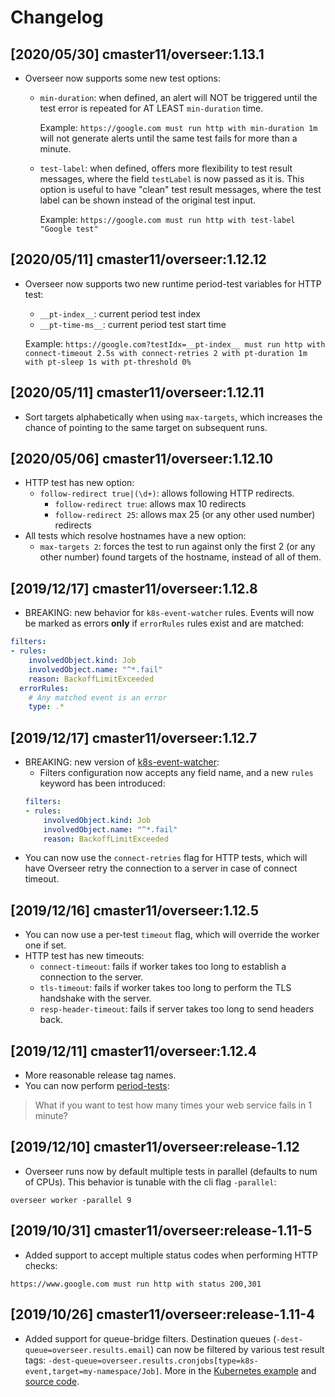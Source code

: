 # Changelog

## [2020/05/30] cmaster11/overseer:1.13.1

* Overseer now supports some new test options:
    * `min-duration`: when defined, an alert will NOT be triggered until the test error is repeated for AT LEAST `min-duration` time.
        
        Example: `https://google.com must run http with min-duration 1m` will not generate alerts until the same test fails for more than a minute.
        
    * `test-label`: when defined, offers more flexibility to test result messages, where the field `testLabel` is now passed as it is. 
        This option is useful to have "clean" test result messages, where the test label can be shown instead of the original test input.
    
        Example: `https://google.com must run http with test-label "Google test"`

## [2020/05/11] cmaster11/overseer:1.12.12

* Overseer now supports two new runtime period-test variables for HTTP test:

    * `__pt-index__`: current period test index
    * `__pt-time-ms__`: current period test start time
    
    Example: `https://google.com?testIdx=__pt-index__ must run http with connect-timeout 2.5s with connect-retries 2 with pt-duration 1m with pt-sleep 1s with pt-threshold 0%`

## [2020/05/11] cmaster11/overseer:1.12.11

* Sort targets alphabetically when using `max-targets`, which increases the chance of pointing to the same target
    on subsequent runs.

## [2020/05/06] cmaster11/overseer:1.12.10

* HTTP test has new option:
    * `follow-redirect true|(\d+)`: allows following HTTP redirects.
        * `follow-redirect true`: allows max 10 redirects
        * `follow-redirect 25`: allows max 25 (or any other used number) redirects
* All tests which resolve hostnames have a new option:
    * `max-targets 2`: forces the test to run against only the first 2 (or any other number) found targets of the hostname, instead of all of them.

## [2019/12/17] cmaster11/overseer:1.12.8

* BREAKING: new behavior for `k8s-event-watcher` rules. Events will now be marked as errors **only** if `errorRules` rules exist and are matched:
```yaml
filters:
- rules:
    involvedObject.kind: Job
    involvedObject.name: "^*.fail"
    reason: BackoffLimitExceeded
  errorRules:
    # Any matched event is an error
    type: .*
```

## [2019/12/17] cmaster11/overseer:1.12.7

* BREAKING: new version of [k8s-event-watcher](https://github.com/cmaster11/k8s-event-watcher):
    * Filters configuration now accepts any field name, and a new `rules` keyword has been introduced:
    ```yaml
    filters:
    - rules:
        involvedObject.kind: Job
        involvedObject.name: "^*.fail"
        reason: BackoffLimitExceeded
    ```
* You can now use the `connect-retries` flag for HTTP tests, which will have Overseer retry the connection to a server in case of connect timeout.

## [2019/12/16] cmaster11/overseer:1.12.5

* You can now use a per-test `timeout` flag, which will override the worker one if set.
* HTTP test has new timeouts:
    * `connect-timeout`: fails if worker takes too long to establish a connection to the server.
    * `tls-timeout`: fails if worker takes too long to perform the TLS handshake with the server.
    * `resp-header-timeout`: fails if server takes too long to send headers back.

## [2019/12/11] cmaster11/overseer:1.12.4

* More reasonable release tag names.
* You can now perform [period-tests](./README.md#period-tests):

> What if you want to test how many times your web service fails in 1 minute?

## [2019/12/10] cmaster11/overseer:release-1.12

* Overseer runs now by default multiple tests in parallel (defaults to num of CPUs). This behavior is tunable with the cli flag `-parallel`:

```
overseer worker -parallel 9
```

## [2019/10/31] cmaster11/overseer:release-1.11-5

* Added support to accept multiple status codes when performing HTTP checks:

```
https://www.google.com must run http with status 200,301
```

## [2019/10/26] cmaster11/overseer:release-1.11-4

* Added support for queue-bridge filters. Destination queues (`-dest-queue=overseer.results.email`) can now be filtered
by various test result tags: `-dest-queue=overseer.results.cronjobs[type=k8s-event,target=my-namespace/Job]`. More in 
the [Kubernetes example](example-kubernetes/overseer-bridge-queue.optional.yaml) and 
[source code](bridges/queue-bridge/filter.go).